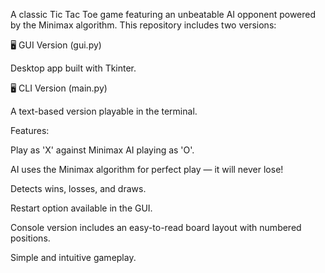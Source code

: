 A classic Tic Tac Toe game featuring an unbeatable AI opponent powered by the Minimax algorithm. This repository includes two versions:


🖥️ GUI Version (gui.py) 

Desktop app built with Tkinter.


🖥️ CLI Version (main.py) 

A text-based version playable in the terminal.


Features:

Play as 'X' against Minimax AI playing as 'O'.

AI uses the Minimax algorithm for perfect play — it will never lose!

Detects wins, losses, and draws.

Restart option available in the GUI.

Console version includes an easy-to-read board layout with numbered positions.

Simple and intuitive gameplay.
